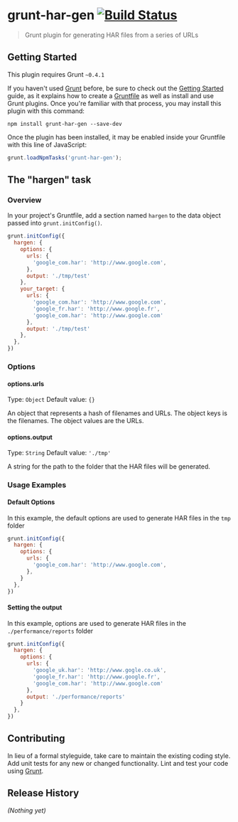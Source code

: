 # grunt-har-gen [![Build Status](https://travis-ci.org/jrcryer/grunt-har-gen.png?branch=master)](https://travis-ci.org/jrcryer/grunt-har-gen)

> Grunt plugin for generating HAR files from a series of URLs

## Getting Started
This plugin requires Grunt `~0.4.1`

If you haven't used [Grunt](http://gruntjs.com/) before, be sure to check out the [Getting Started](http://gruntjs.com/getting-started) guide, as it explains how to create a [Gruntfile](http://gruntjs.com/sample-gruntfile) as well as install and use Grunt plugins. Once you're familiar with that process, you may install this plugin with this command:

```shell
npm install grunt-har-gen --save-dev
```

Once the plugin has been installed, it may be enabled inside your Gruntfile with this line of JavaScript:

```js
grunt.loadNpmTasks('grunt-har-gen');
```

## The "hargen" task

### Overview
In your project's Gruntfile, add a section named `hargen` to the data object passed into `grunt.initConfig()`.

```js
grunt.initConfig({
  hargen: {
    options: {
      urls: {
        'google_com.har': 'http://www.google.com',
      },
      output: './tmp/test'
    },
    your_target: {
      urls: {
        'google_com.har': 'http://www.google.com',
        'google_fr.har': 'http://www.google.fr',
        'google_com.har': 'http://www.google.com'
      },
      output: './tmp/test'
    },
  },
})
```

### Options

#### options.urls
Type: `Object`
Default value: `{}`

An object that represents a hash of filenames and URLs.  The object keys is the filenames.  The object values are the URLs.

#### options.output
Type: `String`
Default value: `'./tmp'`

A string for the path to the folder that the HAR files will be generated.

### Usage Examples

#### Default Options
In this example, the default options are used to generate HAR files in the `tmp` folder

```js
grunt.initConfig({
  hargen: {
    options: {
      urls: {
        'google_com.har': 'http://www.google.com',
      },
    }
  },
})
```

#### Setting the output 
In this example, options are used to generate HAR files in the `./performance/reports` folder

```js
grunt.initConfig({
  hargen: {
    options: {
      urls: {
        'google_uk.har': 'http://www.gogle.co.uk',
        'google_fr.har': 'http://www.google.fr',
        'google_com.har': 'http://www.google.com'
      },
      output: './performance/reports'
    }
  },
})
```

## Contributing
In lieu of a formal styleguide, take care to maintain the existing coding style. Add unit tests for any new or changed functionality. Lint and test your code using [Grunt](http://gruntjs.com/).

## Release History
_(Nothing yet)_
